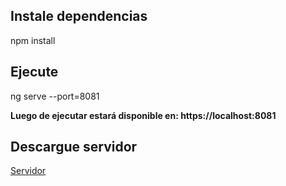 ## Instale dependencias

npm install

## Ejecute

ng serve --port=8081

**Luego de ejecutar estará disponible en: https://localhost:8081**

## Descargue servidor

[Servidor](https://github.com/AbnerSaavedra/nodeServerExpress)
